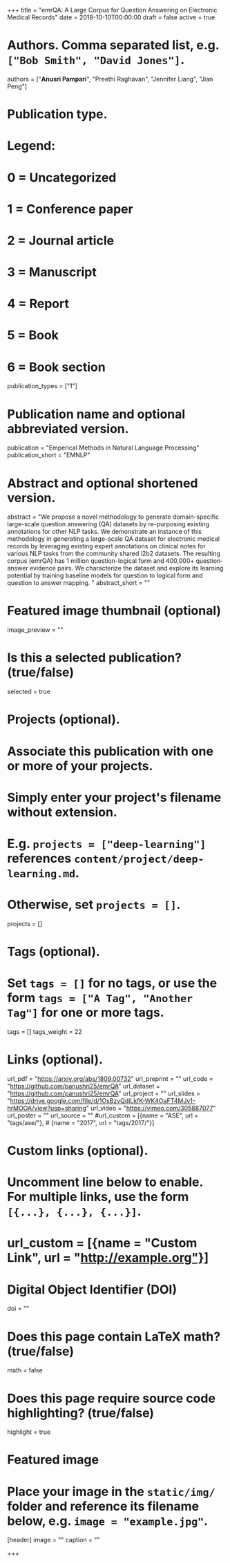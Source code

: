 +++
title = "emrQA: A Large Corpus for Question Answering on Electronic Medical Records"
date = 2018-10-10T00:00:00
draft = false
active = true


# Authors. Comma separated list, e.g. `["Bob Smith", "David Jones"]`.
authors = ["**Anusri Pampari**", "Preethi Raghavan", "Jennifer Liang", "Jian Peng"]

# Publication type.
# Legend:
# 0 = Uncategorized
# 1 = Conference paper
# 2 = Journal article
# 3 = Manuscript
# 4 = Report
# 5 = Book
# 6 = Book section
publication_types = ["1"]

# Publication name and optional abbreviated version.
publication = "Emperical Methods in Natural Language Processing"
publication_short = "EMNLP"

# Abstract and optional shortened version.
abstract = "We propose a novel methodology to generate domain-specific large-scale question answering (QA) datasets by re-purposing existing annotations for other NLP tasks. We demonstrate an instance of this methodology in generating a large-scale QA dataset for electronic medical records by leveraging existing expert annotations on clinical notes for various NLP tasks from the community shared i2b2 datasets. The resulting corpus (emrQA) has 1 million question-logical form and 400,000+ question-answer evidence pairs. We characterize the dataset and explore its learning potential by training baseline models for question to logical form and question to answer mapping. "
abstract_short = ""

# Featured image thumbnail (optional)
image_preview = ""

# Is this a selected publication? (true/false)
selected = true

# Projects (optional).
#   Associate this publication with one or more of your projects.
#   Simply enter your project's filename without extension.
#   E.g. `projects = ["deep-learning"]` references `content/project/deep-learning.md`.
#   Otherwise, set `projects = []`.
projects = []

# Tags (optional).
#   Set `tags = []` for no tags, or use the form `tags = ["A Tag", "Another Tag"]` for one or more tags.
tags = []
tags_weight = 22


# Links (optional).
url_pdf = "https://arxiv.org/abs/1809.00732"
url_preprint = ""
url_code = "https://github.com/panushri25/emrQA"
url_dataset = "https://github.com/panushri25/emrQA"
url_project = ""
url_slides = "https://drive.google.com/file/d/1OsBzvQdjLkfK-WK4OaFT4MJv1-hrMOOA/view?usp=sharing"
url_video = "https://vimeo.com/305887077"
url_poster = ""
url_source = ""
#url_custom = [{name = "ASE", url = "tags/ase/"},
         #    {name = "2017", url = "tags/2017/"}]


# Custom links (optional).
#   Uncomment line below to enable. For multiple links, use the form `[{...}, {...}, {...}]`.
# url_custom = [{name = "Custom Link", url = "http://example.org"}]

# Digital Object Identifier (DOI)
doi = ""

# Does this page contain LaTeX math? (true/false)
math = false

# Does this page require source code highlighting? (true/false)
highlight = true

# Featured image
# Place your image in the `static/img/` folder and reference its filename below, e.g. `image = "example.jpg"`.
[header]
image = ""
caption = ""

+++


